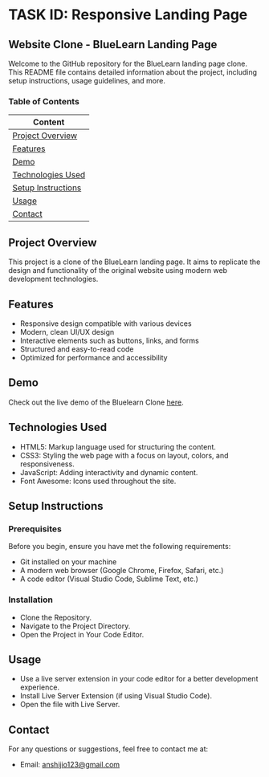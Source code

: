 # TASK ID: Responsive Landing Page

## Website Clone - BlueLearn Landing Page

Welcome to the GitHub repository for the BlueLearn landing page clone. This README file contains detailed information about the project, including setup instructions, usage guidelines, and more.

### Table of Contents
| Content  |
| ------------  |
| [Project Overview](https://github.com/anshi05/Landing-page/blob/main/README.md#project-overview)  |
| [Features](https://github.com/anshi05/Landing-page/blob/main/README.md#features)|
| [Demo](https://github.com/anshi05/Landing-page/blob/main/README.md#demo) |
| [Technologies Used](https://github.com/anshi05/Landing-page/blob/main/README.md#technologies-used) |
| [Setup Instructions](https://github.com/anshi05/Landing-page/blob/main/README.md#setup-instructions) |
| [Usage](https://github.com/anshi05/Landing-page/blob/main/README.md#usage) |
| [Contact](https://github.com/anshi05/Landing-page/blob/main/README.md#contact) |


## Project Overview

This project is a clone of the BlueLearn landing page. It aims to replicate the design and functionality of the original website using modern web development technologies.

## Features

* Responsive design compatible with various devices
* Modern, clean UI/UX design
* Interactive elements such as buttons, links, and forms
* Structured and easy-to-read code
* Optimized for performance and accessibility

## Demo
Check out the live demo of the Bluelearn Clone [here](https://drive.google.com/file/d/1uDjUpE9FSkO9GDht-ujDDIUYlLIrn0Fj/view?usp=sharing).

## Technologies Used

* HTML5: Markup language used for structuring the content.
* CSS3: Styling the web page with a focus on layout, colors, and responsiveness.
* JavaScript: Adding interactivity and dynamic content.
* Font Awesome: Icons used throughout the site.

## Setup Instructions

### Prerequisites

Before you begin, ensure you have met the following requirements:

* Git installed on your machine
* A modern web browser (Google Chrome, Firefox, Safari, etc.)
* A code editor (Visual Studio Code, Sublime Text, etc.)

### Installation

* Clone the Repository.
* Navigate to the Project Directory.
* Open the Project in Your Code Editor.

## Usage

* Use a live server extension in your code editor for a better development experience.
* Install Live Server Extension (if using Visual Studio Code).
* Open the file with Live Server.

## Contact
For any questions or suggestions, feel free to contact me at:

* Email: anshijio123@gmail.com



